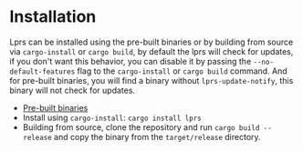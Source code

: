 # Installation

Lprs can be installed using the pre-built binaries or by building from source
via `cargo-install` or `cargo build`, by default the lprs will check for
updates, if you don't want this behavior, you can disable it by passing the
`--no-default-features` flag to the `cargo-install` or `cargo build` command.
And for pre-built binaries, you will find a binary without `lprs-update-notify`,
this binary will not check for updates.

- [Pre-built binaries](https://git.4rs.nl/awiteb/lprs/releases/latest)
- Install using `cargo-install`: `cargo install lprs`
- Building from source, clone the repository and run `cargo build --release` and
  copy the binary from the `target/release` directory.
